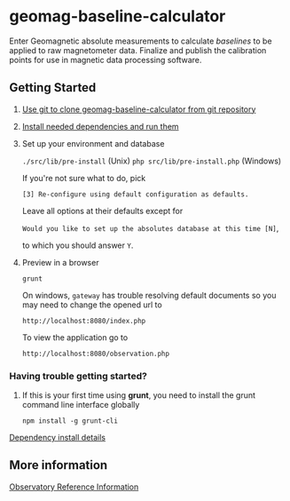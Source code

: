 geomag-baseline-calculator
==========================

Enter Geomagnetic absolute measurements to calculate *baselines* to be applied
to raw magnetometer data. Finalize and publish the calibration points for use
in magnetic data processing software.

Getting Started
---------------

1. [Use git to clone geomag-baseline-calculator from git repository](readme_git_install.md)

1. [Install needed dependencies and run them](readme_dependency_install.md)

1. Set up your environment and database

    `./src/lib/pre-install` (Unix) `php src/lib/pre-install.php` (Windows)

    If you're not sure what to do, pick

      `[3] Re-configure using default configuration as defaults.`

    Leave all options at their defaults except for

      `Would you like to set up the absolutes database at this time [N]`,

    to which you should answer `Y`.

1. Preview in a browser

    `grunt`

    On windows, `gateway` has trouble resolving default documents so you may
    need to change the opened url to

      `http://localhost:8080/index.php`

    To view the application go to

      `http://localhost:8080/observation.php`

### Having trouble getting started?

1. If this is your first time using **grunt**, you need to install the grunt
command line interface globally

    `npm install -g grunt-cli`

[Dependency install details](readme_dependency_install.md)


More information
----------------
[Observatory Reference Information](./observatory_reference_information.md)
